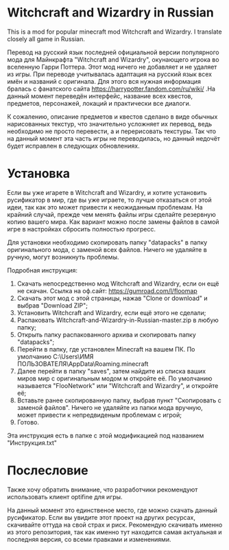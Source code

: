 # Witchcraft and Wizardry in Russian
  This is a mod for popular minecraft mod Witchcraft and Wizardry. I translate closely all game in Russian.

  Перевод на русский язык последней официальной версии популярного мода для Майнкрафта "Witchcraft and Wizardry", окунающего игрока во вселенную Гарри Поттера. Этот мод ничего не добавляет и не удаляет из игры. При переводе учитывалась адаптация на русский язык всех имён и названий с оригинала. Для этого вся нужная информация бралась с фанатского сайта https://harrypotter.fandom.com/ru/wiki/ .На данный момент переведён интерфейс, название всех квестов, предметов, персонажей, локаций и практически все диалоги. 
  
  К сожалению, описание предметов и квестов сделано в виде обычных нарисованных текстур, что значительно усложняет их перевод, ведь необходимо не просто перевести, а и перерисовать текстуры. Так что на данный момент эта часть игры не переводилась, но данный недочёт будет исправлен в следующих обновлениях.
  
# Установка

  Если вы уже игарете в Witchcraft and Wizardry, и хотите установить русификатор в мир, где вы уже играете, то лучше отказаться от этой идеи, так как это может привести к неожиданным проблемам. На крайний случай, прежде чем менять файлы игры сделайте резервную копию вашего мира. Как вариант можно после замены файлов в самой игре в настройках сбросить полностью прогресс.

  Для установки необходимо скопировать папку "datapacks" в папку оригинального мода, с заменой всех файлов. Ничего не удаляйте в ручную, могут возникнуть проблемы.

Подробная инструкция:
  1. Скачать непосредственно мод Witchcraft and Wizardry, если он ещё не скачан. Ссылка на оф.сайт: https://gumroad.com/l/floomap
  2. Скачать этот мод с этой страницы, нажав "Clone or download" и выбрав "Download ZIP";
  3. Установить Witchcraft and Wizardry, если ещё этого не сделали;
  4. Распаковать Witchcraft-and-Wizardry-in-Russian-master.zip в любую папку;
  5. Открыть папку распакованного архива и скопировать папку "datapacks";
  6. Перейти в папку, где установлен Minecraft на вашем ПК. По умолчанию C:\Users\ИМЯ ПОЛЬЗОВАТЕЛЯ\AppData\Roaming\.minecraft
  7. Далее перейти в папку "saves", затем найдите из списка ваших миров мир с оригинальным модом м откройте её. По умолчанию называется "FlooNetwork" или "Witchcraft and Wizardry", и откройте её;
  8. Вставьте ранее скопированную папку, выбрав пункт "Скопировать с заменой файлов". Ничего не удаляйте из папки мода вручную, может привести к непредвиденым проблемам с игрой;
  9. Готово.
  
  Эта инструкция есть в папке с этой модификацией под названием "Инструкция.txt"
 
 # Послесловие
 
  Также хочу обратить внимание, что разработчики рекомендуют использовать клиент optifine для игры.
  
  На данный момент это единственое место, где можно скачать данный русификатор. Если вы увидите этот проект на других ресурсах, скачивайте оттуда на свой страх и риск. Рекомендую скачивать именно из этого репозитория, так как именно тут находится самая актуальная и последняя версия, со всеми правками и изменениями.
